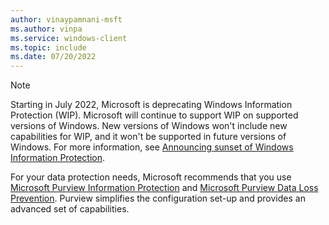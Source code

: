 ```yaml
---
author: vinaypamnani-msft
ms.author: vinpa
ms.service: windows-client
ms.topic: include
ms.date: 07/20/2022
---
```


> [!NOTE]
> Starting in July 2022, Microsoft is deprecating Windows Information Protection (WIP). Microsoft will continue to support WIP on supported versions of Windows. New versions of Windows won't include new capabilities for WIP, and it won't be supported in future versions of Windows. For more information, see [Announcing sunset of Windows Information Protection](https://go.microsoft.com/fwlink/?linkid=2202124).<!-- 6010051 -->
>
> For your data protection needs, Microsoft recommends that you use [Microsoft Purview Information Protection](/microsoft-365/compliance/information-protection) and [Microsoft Purview Data Loss Prevention](/microsoft-365/compliance/dlp-learn-about-dlp). Purview simplifies the configuration set-up and provides an advanced set of capabilities.
